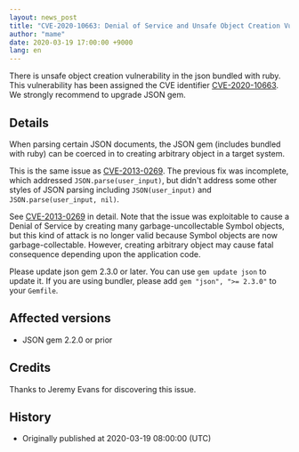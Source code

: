```yaml
---
layout: news_post
title: "CVE-2020-10663: Denial of Service and Unsafe Object Creation Vulnerability in JSON (Additional fix)"
author: "mame"
date: 2020-03-19 17:00:00 +9000
lang: en
---
```


There is unsafe object creation vulnerability in the json bundled with ruby. This vulnerability has been assigned the CVE identifier [CVE-2020-10663](https://cve.mitre.org/cgi-bin/cvename.cgi?name=CVE-2020-10663). We strongly recommend to upgrade JSON gem.

## Details

When parsing certain JSON documents, the JSON gem (includes bundled with ruby) can be coerced in to creating arbitrary object in a target system.

This is the same issue as [CVE-2013-0269](https://www.ruby-lang.org/en/news/2013/02/22/json-dos-cve-2013-0269/).  The previous fix was incomplete, which addressed `JSON.parse(user_input)`, but didn't address some other styles of JSON parsing including `JSON(user_input)` and `JSON.parse(user_input, nil)`.

See [CVE-2013-0269](https://www.ruby-lang.org/en/news/2013/02/22/json-dos-cve-2013-0269/) in detail.  Note that the issue was exploitable to cause a Denial of Service by creating many garbage-uncollectable Symbol objects, but this kind of attack is no longer valid because Symbol objects are now garbage-collectable.  However, creating arbitrary object may cause fatal consequence depending upon the application code.

Please update json gem 2.3.0 or later.  You can use `gem update json` to update it.  If you are using bundler, please add `gem "json", ">= 2.3.0"` to your `Gemfile`.

## Affected versions

* JSON gem 2.2.0 or prior

## Credits

Thanks to Jeremy Evans for discovering this issue.

## History

* Originally published at 2020-03-19 08:00:00 (UTC)
